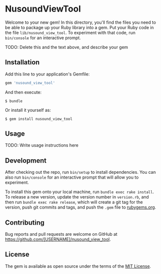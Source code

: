 # NusoundViewTool

Welcome to your new gem! In this directory, you'll find the files you need to be able to package up your Ruby library into a gem. Put your Ruby code in the file `lib/nusound_view_tool`. To experiment with that code, run `bin/console` for an interactive prompt.

TODO: Delete this and the text above, and describe your gem

## Installation

Add this line to your application's Gemfile:

```ruby
gem 'nusound_view_tool'
```

And then execute:

    $ bundle

Or install it yourself as:

    $ gem install nusound_view_tool

## Usage

TODO: Write usage instructions here

## Development

After checking out the repo, run `bin/setup` to install dependencies. You can also run `bin/console` for an interactive prompt that will allow you to experiment.

To install this gem onto your local machine, run `bundle exec rake install`. To release a new version, update the version number in `version.rb`, and then run `bundle exec rake release`, which will create a git tag for the version, push git commits and tags, and push the `.gem` file to [rubygems.org](https://rubygems.org).

## Contributing

Bug reports and pull requests are welcome on GitHub at https://github.com/[USERNAME]/nusound_view_tool.

## License

The gem is available as open source under the terms of the [MIT License](http://opensource.org/licenses/MIT).
